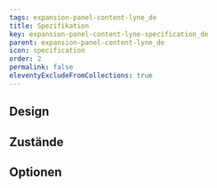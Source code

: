 ```yaml
---
tags: expansion-panel-content-lyne_de
title: Spezifikation
key: expansion-panel-content-lyne-specification_de
parent: expansion-panel-content-lyne_de
icon: specification
order: 2
permalink: false
eleventyExcludeFromCollections: true
---
```


## Design 

## Zustände

## Optionen


